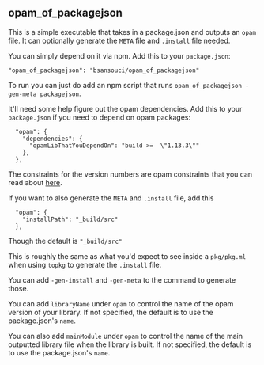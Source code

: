 opam\_of\_packagejson
---

This is a simple executable that takes in a package.json and outputs an `opam` file. It can optionally generate the `META` file and `.install` file needed.

You can simply depend on it via npm. Add this to your `package.json`:
```
"opam_of_packagejson": "bsansouci/opam_of_packagejson"
```

To run you can just do add an npm script that runs `opam_of_packagejson -gen-meta packagejson`.

It'll need some help figure out the opam dependencies. Add this to your `package.json` if you need to depend on opam packages:
```
  "opam": {
    "dependencies": {
      "opamLibThatYouDependOn": "build >=  \"1.13.3\""
    },
  },
```

The constraints for the version numbers are opam constraints that you can read about [here](https://opam.ocaml.org/doc/1.1/Packaging.html#Versionconstraints). 

If you want to also generate the `META` and `.install` file, add this
```
  "opam": {
    "installPath": "_build/src"
  },
```
Though the default is `"_build/src"`

This is roughly the same as what you'd expect to see inside a `pkg/pkg.ml` when using `topkg` to generate the `.install` file.

You can add `-gen-install` and `-gen-meta` to the command to generate those.

You can add `libraryName` under `opam` to control the name of the opam version of your library. If not specified, the default is to use the package.json's `name`.

You can also add `mainModule` under `opam` to control the name of the main outputted library file when the library is built. If not specified, the default is to use the package.json's `name`.
